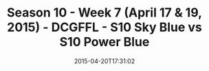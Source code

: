 ---
title: Season 10 - Week 7 (April 17 & 19, 2015) - DCGFFL - S10 Sky Blue vs S10 Power
  Blue
teams-score:
- team: _teams/s10-sky-blue.md
  score: 37
- team: _teams/s10-power-blue.md
  score: 35
mvp: Josh E. (Sky Blue), Mike H. (Power Blue)
game-ball: N/A
sportsperson: ''
season: 10
week: 7
date: '2015-04-20T17:31:02'
pageid: season-10-week-7-4443-vs-4434
---